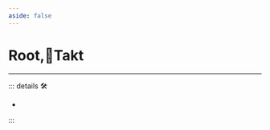 ```yaml
---
aside: false
---
```

# Root,🔻Takt

---

<!-- =================================================== -->
<!-- =================================================== -->
<!-- =================================================== -->
<!-- =================================================== -->
<!-- =================================================== -->
::: details 🛠

-

:::
